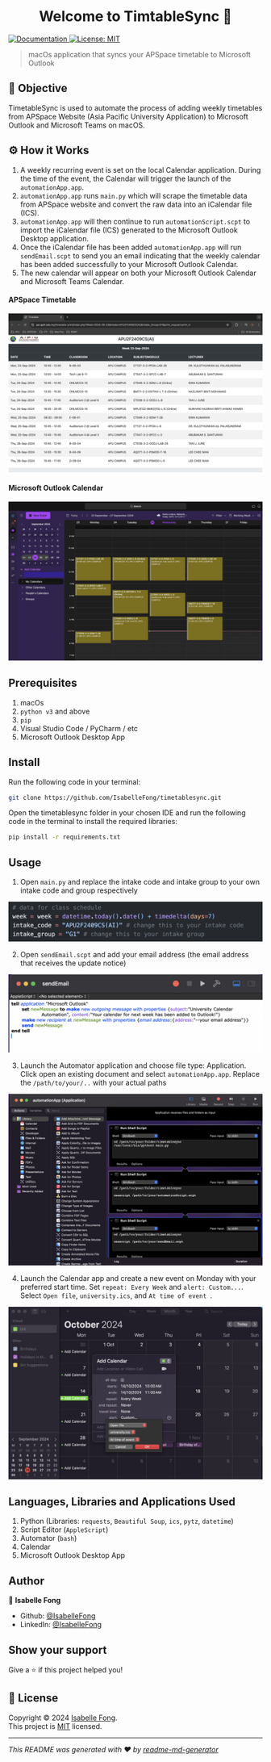 <h1 align="center">Welcome to TimtableSync 👋</h1>
<p>
  <a href="https://github.com/IsabelleFong/timetablesync#readme" target="_blank">
    <img alt="Documentation" src="https://img.shields.io/badge/documentation-yes-brightgreen.svg" />
  </a>
  <a href="https://github.com/IsabelleFong/timetablesync/master/LICENSE" target="_blank">
    <img alt="License: MIT" src="https://img.shields.io/badge/License-MIT-yellow.svg" />
  </a>
</p>

> macOs application that syncs your APSpace timetable to Microsoft Outlook

## 🎯 Objective
TimetableSync is used to automate the process of adding weekly timetables from APSpace Website (Asia Pacific University Application) to Microsoft Outlook and Microsoft Teams on macOS.

## ⚙️ How it Works

1. A weekly recurring event is set on the local Calendar application. During the time of the event, the Calendar will trigger the launch of the ``automationApp.app``. 
2. ``automationApp.app`` runs ``main.py`` which will scrape the timetable data from APSpace website and convert the raw data into an iCalendar file (ICS).
3. ``automationApp.app`` will then continue to run ``automationScript.scpt`` to import the iCalendar file (ICS) generated to the Microsoft Outlook Desktop application.
4. Once the iCalendar file has been added ``automationApp.app`` will run ``sendEmail.scpt`` to send you an email indicating that the weekly calendar has been added successfully to your Microsoft Outlook Calendar.
5. The new calendar will appear on both your Microsoft Outlook Calendar and Microsoft Teams Calendar.

#### APSpace Timetable
![](./img/apspace-website.png)


#### Microsoft Outlook Calendar
![](./img/ms-outlook.png)


## Prerequisites
1. macOs
2. ``python v3`` and above
3. ``pip``
4. Visual Studio Code / PyCharm / etc
5. Microsoft Outlook Desktop App


## Install
Run the following code in your terminal:
```sh
git clone https://github.com/IsabelleFong/timetablesync.git
```
Open the timetablesync folder in your chosen IDE and run the following code in the terminal to install the required libraries:
```sh
pip install -r requirements.txt
```

## Usage
1. Open ``main.py`` and replace the intake code and intake group to your own intake code and group respectively


![](./img/intakecode-intakegroup.png)


2. Open ``sendEmail.scpt`` and add your email address (the email address that receives the update notice)


![](./img/email-address.png)

 
3. Launch the Automator application and choose file type: Application. Click open an existing document and select ``automationApp.app``. Replace the ``/path/to/your/..`` with your actual paths


![](./img/automator.png)


4. Launch the Calendar app and create a new event on Monday with your preferred start time. Set ``repeat: Every Week`` and ``alert: Custom...``. Select ``Open file``, ``university.ics``, and ``At time of event ``.


![](./img/calendar-event.png)


## Languages, Libraries and Applications Used
1. Python (Libraries: ``requests``, ``Beautiful Soup``, ``ics``, ``pytz``, ``datetime``)
2. Script Editor (``AppleScript``)
3. Automator (``bash``)
4. Calendar
5. Microsoft Outlook Desktop App


## Author

👤 **Isabelle Fong**

* Github: [@IsabelleFong](https://github.com/IsabelleFong)
* LinkedIn: [@IsabelleFong](https://linkedin.com/in/IsabelleFong)

## Show your support

Give a ⭐️ if this project helped you!

## 📝 License

Copyright © 2024 [Isabelle Fong](https://github.com/IsabelleFong).<br />
This project is [MIT](https://github.com/IsabelleFong/timetablesync/master/LICENSE) licensed.

***
_This README was generated with ❤️ by [readme-md-generator](https://github.com/kefranabg/readme-md-generator)_
